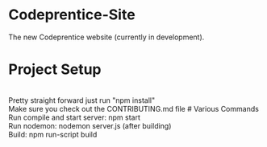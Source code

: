# Codeprentice-Site
The new Codeprentice website (currently in development).
<br/>
# Project Setup
<br/>
Pretty straight forward just run "npm install"
<br/>
Make sure you check out the CONTRIBUTING.md file 
# Various Commands  
<br/>
Run compile and start server: npm start
<br/>
Run nodemon: nodemon server.js (after building)
<br/>
Build: npm run-script build
<br/>
